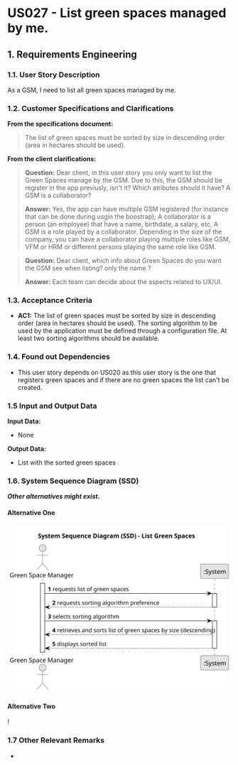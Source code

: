 # US027 - List green spaces managed by me.

## 1. Requirements Engineering

### 1.1. User Story Description

As a GSM, I need to list all green spaces managed by me.

### 1.2. Customer Specifications and Clarifications 

**From the specifications document:**

>	The list of green spaces must be sorted by size in descending
order (area in hectares should be used).


**From the client clarifications:**

> **Question:** Dear client, in this user story you only want to list the Green Spaces manage by the GSM. Due to this, the GSM should be register in the app previusly, isn't it? Which atributes should it have? A  GSM is a collaborator?
>
> **Answer:** Yes, the app can have multiple GSM registered (for instance that can be done during usgin the boostrap);
A collaborator is a person (an employee) that have a name, birthdate, a salary, etc, A GSM is a role played by a collaborator. Depending in the size of the company, you can have a collaborator playing multiple roles like GSM, VFM or HRM or different persons playing the same role like GSM.

> **Question:** Dear client, which info about Green Spaces do you want the GSM see when listing? only the name ?
>
> **Answer:** Each team can decide about the aspects related to UX/UI.

### 1.3. Acceptance Criteria

* **AC1:** The list of green spaces must be sorted by size in descending
  order (area in hectares should be used). The sorting algorithm to
  be used by the application must be defined through a configuration
  file. At least two sorting algorithms should be available.


### 1.4. Found out Dependencies

* This user story depends on US020 as this user story is the one that registers green spaces and if there are no green spaces the list can't be created.

### 1.5 Input and Output Data

**Input Data:**

* None
 

**Output Data:**

* List with the sorted green spaces

### 1.6. System Sequence Diagram (SSD)

**_Other alternatives might exist._**

#### Alternative One

![System Sequence Diagram - Alternative One](svg/us027-system-sequence-diagram-alternative-one.svg)

#### Alternative Two

!

### 1.7 Other Relevant Remarks

* 